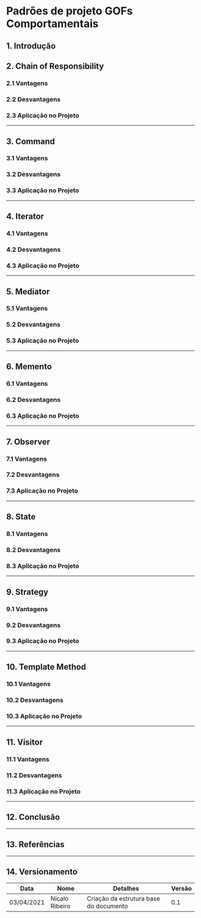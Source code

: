 # Padrões de projeto GOFs Comportamentais
## 1. Introdução

## 2. Chain of Responsibility

### 2.1 Vantagens

### 2.2 Desvantagens

### 2.3 Aplicação no Projeto

- - -

## 3. Command

### 3.1 Vantagens

### 3.2 Desvantagens

### 3.3 Aplicação no Projeto

- - -

## 4. Iterator

### 4.1 Vantagens

### 4.2 Desvantagens

### 4.3 Aplicação no Projeto

- - -

## 5. Mediator

### 5.1 Vantagens

### 5.2 Desvantagens

### 5.3 Aplicação no Projeto

- - -

## 6. Memento

### 6.1 Vantagens

### 6.2 Desvantagens

### 6.3 Aplicação no Projeto

- - -

## 7. Observer

### 7.1 Vantagens

### 7.2 Desvantagens

### 7.3 Aplicação no Projeto

- - -

## 8. State

### 8.1 Vantagens

### 8.2 Desvantagens

### 8.3 Aplicação no Projeto

- - -

## 9. Strategy

### 9.1 Vantagens

### 9.2 Desvantagens

### 9.3 Aplicação no Projeto

- - -

## 10. Template Method

### 10.1 Vantagens

### 10.2 Desvantagens

### 10.3 Aplicação no Projeto

- - -

## 11. Visitor

### 11.1 Vantagens

### 11.2 Desvantagens

### 11.3 Aplicação no Projeto

- - -

## 12. Conclusão

- - -

## 13. Referências

- - -

## 14. Versionamento
|Data|Nome|Detalhes|Versão|
|----|----|--------|------|
|03/04/2021|Nícalo Ribeiro| Criação da estrutura base do documento| 0.1|
